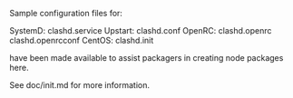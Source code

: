 Sample configuration files for:

SystemD: clashd.service
Upstart: clashd.conf
OpenRC:  clashd.openrc
         clashd.openrcconf
CentOS:  clashd.init

have been made available to assist packagers in creating node packages here.

See doc/init.md for more information.
